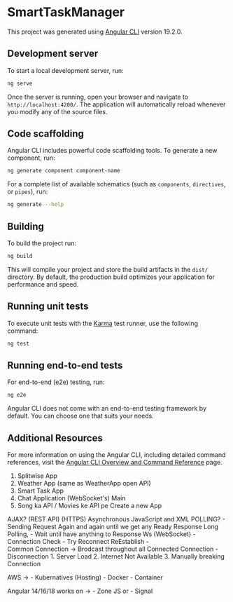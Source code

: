# SmartTaskManager

This project was generated using [Angular CLI](https://github.com/angular/angular-cli) version 19.2.0.

## Development server

To start a local development server, run:

```bash
ng serve
```

Once the server is running, open your browser and navigate to `http://localhost:4200/`. The application will automatically reload whenever you modify any of the source files.

## Code scaffolding

Angular CLI includes powerful code scaffolding tools. To generate a new component, run:

```bash
ng generate component component-name
```

For a complete list of available schematics (such as `components`, `directives`, or `pipes`), run:

```bash
ng generate --help
```

## Building

To build the project run:

```bash
ng build
```

This will compile your project and store the build artifacts in the `dist/` directory. By default, the production build optimizes your application for performance and speed.

## Running unit tests

To execute unit tests with the [Karma](https://karma-runner.github.io) test runner, use the following command:

```bash
ng test
```

## Running end-to-end tests

For end-to-end (e2e) testing, run:

```bash
ng e2e
```

Angular CLI does not come with an end-to-end testing framework by default. You can choose one that suits your needs.

## Additional Resources

For more information on using the Angular CLI, including detailed command references, visit the [Angular CLI Overview and Command Reference](https://angular.dev/tools/cli) page.


1. Splitwise App 
2. Weather App (same as WeatherApp open API)
3. Smart Task App
4. Chat Application (WebSocket's) Main
5. Song ka API / Movies ke API pe Create a new App

AJAX? (REST API) (HTTPS) Asynchronous JavaScript and XML 
POLLING?        - Sending Request Again and again until we get any Ready Response
Long Polling,   - Wait until have anything to Response
Ws (WebSocket)  - Connection Check - Try Reconnect ReEstablish -  
    Common Connection -> Brodcast throughout all Connected Connection
     - Disconnection 
        1. Server Load
        2. Internet Not Available
        3. Manually breaking Connection 

AWS -> 
    - Kubernatives (Hosting)
        - Docker - Container 


Angular 14/16/18 works on ->
    - Zone JS or
    - Signal
